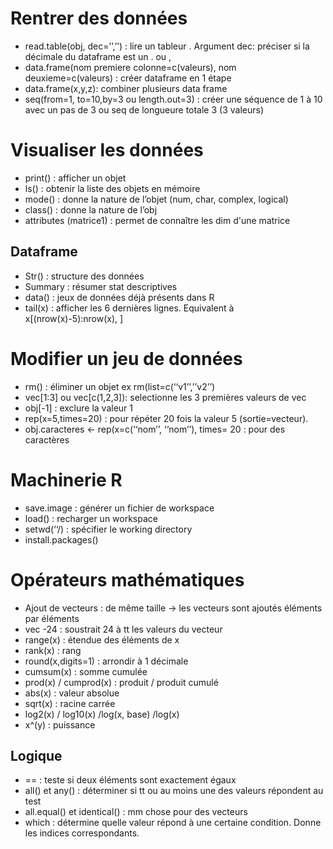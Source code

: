 # Rentrer des données

* read.table(obj, dec=’’,’’) : lire un tableur . Argument dec: préciser si la décimale du dataframe est un . ou ,
* data.frame(nom premiere colonne=c(valeurs), nom deuxieme=c(valeurs) : créer dataframe en 1 étape
*  data.frame(x,y,z): combiner plusieurs data frame
* seq(from=1, to=10,by=3 ou length.out=3) : créer une séquence de 1 à 10 avec un pas de 3 ou seq de longueure totale 3 (3 valeurs)

# Visualiser les données
* print() : afficher un objet
* ls() : obtenir la liste des objets en mémoire
* mode() : donne la nature de l’objet (num, char, complex, logical)
* class() : donne la nature de l’obj 
* attributes (matrice1) : permet de connaître les dim d'une matrice

## Dataframe
* Str() : structure des données
* Summary : résumer stat descriptives 
* data() : jeux de données déjà présents dans R
* tail(x) : afficher les 6 dernières lignes. Equivalent à x[(nrow(x)-5):nrow(x), ]

# Modifier un jeu de données
* rm() : éliminer un objet ex rm(list=c(‘‘v1’’,’’v2’’)
* vec[1:3] ou vec[c(1,2,3]): selectionne les 3 premières valeurs de vec
* obj[-1] : exclure la valeur 1
* rep(x=5,times=20) : pour répéter 20 fois la valeur 5 (sortie=vecteur).
* obj.caracteres ← rep(x=c(‘‘nom’’, ‘‘nom’’), times= 20 : pour des caractères 

# Machinerie R
* save.image : générer un fichier de workspace
* load() : recharger un workspace
* setwd(‘‘/) : spécifier le working directory
* install.packages()

# Opérateurs mathématiques
* Ajout de vecteurs : de même taille → les vecteurs sont ajoutés éléments par éléments
* vec -24 : soustrait 24 à tt les valeurs du vecteur
* range(x) : étendue des éléments de x
* rank(x) : rang
* round(x,digits=1) : arrondir à 1 décimale
* cumsum(x) : somme cumulée
* prod(x) / cumprod(x) : produit / produit cumulé
* abs(x) : valeur absolue
* sqrt(x) : racine carrée
* log2(x) / log10(x) /log(x, base) /log(x)
* x^(y) : puissance

## Logique
* == : teste si deux éléments sont exactement égaux
* all() et any() : déterminer si tt ou au moins une des valeurs répondent au test
* all.equal() et identical() : mm chose pour des vecteurs
* which : détermine quelle valeur répond à une certaine condition. Donne les indices correspondants.
